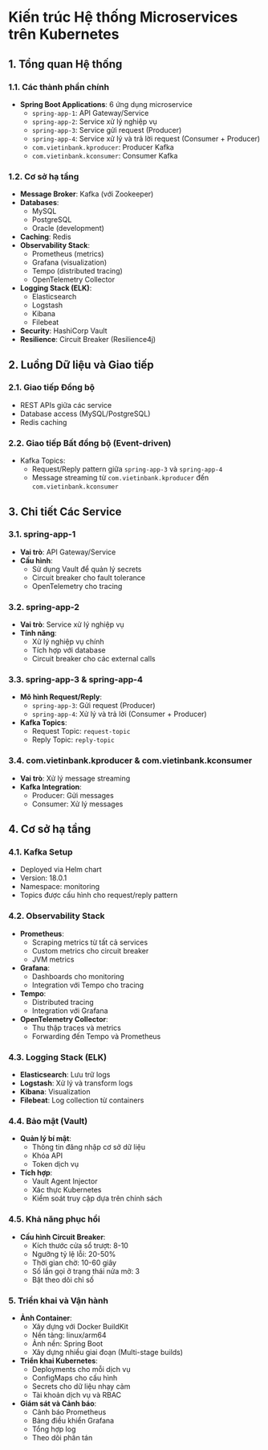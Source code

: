 # Kiến trúc Hệ thống Microservices trên Kubernetes

## 1. Tổng quan Hệ thống

### 1.1. Các thành phần chính
- **Spring Boot Applications**: 6 ứng dụng microservice
  - `spring-app-1`: API Gateway/Service
  - `spring-app-2`: Service xử lý nghiệp vụ
  - `spring-app-3`: Service gửi request (Producer)
  - `spring-app-4`: Service xử lý và trả lời request (Consumer + Producer)
  - `com.vietinbank.kproducer`: Producer Kafka
  - `com.vietinbank.kconsumer`: Consumer Kafka

### 1.2. Cơ sở hạ tầng
- **Message Broker**: Kafka (với Zookeeper)
- **Databases**: 
  - MySQL
  - PostgreSQL
  - Oracle (development)
- **Caching**: Redis
- **Observability Stack**:
  - Prometheus (metrics)
  - Grafana (visualization)
  - Tempo (distributed tracing)
  - OpenTelemetry Collector
- **Logging Stack (ELK)**:
  - Elasticsearch
  - Logstash
  - Kibana
  - Filebeat
- **Security**: HashiCorp Vault
- **Resilience**: Circuit Breaker (Resilience4j)

## 2. Luồng Dữ liệu và Giao tiếp

### 2.1. Giao tiếp Đồng bộ
- REST APIs giữa các service
- Database access (MySQL/PostgreSQL)
- Redis caching

### 2.2. Giao tiếp Bất đồng bộ (Event-driven)
- Kafka Topics:
  - Request/Reply pattern giữa `spring-app-3` và `spring-app-4`
  - Message streaming từ `com.vietinbank.kproducer` đến `com.vietinbank.kconsumer`

## 3. Chi tiết Các Service

### 3.1. spring-app-1
- **Vai trò**: API Gateway/Service
- **Cấu hình**:
  - Sử dụng Vault để quản lý secrets
  - Circuit breaker cho fault tolerance
  - OpenTelemetry cho tracing

### 3.2. spring-app-2
- **Vai trò**: Service xử lý nghiệp vụ
- **Tính năng**:
  - Xử lý nghiệp vụ chính
  - Tích hợp với database
  - Circuit breaker cho các external calls

### 3.3. spring-app-3 & spring-app-4
- **Mô hình Request/Reply**:
  - `spring-app-3`: Gửi request (Producer)
  - `spring-app-4`: Xử lý và trả lời (Consumer + Producer)
- **Kafka Topics**:
  - Request Topic: `request-topic`
  - Reply Topic: `reply-topic`

### 3.4. com.vietinbank.kproducer & com.vietinbank.kconsumer
- **Vai trò**: Xử lý message streaming
- **Kafka Integration**:
  - Producer: Gửi messages
  - Consumer: Xử lý messages

## 4. Cơ sở hạ tầng

### 4.1. Kafka Setup
- Deployed via Helm chart
- Version: 18.0.1
- Namespace: monitoring
- Topics được cấu hình cho request/reply pattern

### 4.2. Observability Stack
- **Prometheus**:
  - Scraping metrics từ tất cả services
  - Custom metrics cho circuit breaker
  - JVM metrics
- **Grafana**:
  - Dashboards cho monitoring
  - Integration với Tempo cho tracing
- **Tempo**:
  - Distributed tracing
  - Integration với Grafana
- **OpenTelemetry Collector**:
  - Thu thập traces và metrics
  - Forwarding đến Tempo và Prometheus

### 4.3. Logging Stack (ELK)
- **Elasticsearch**: Lưu trữ logs
- **Logstash**: Xử lý và transform logs
- **Kibana**: Visualization
- **Filebeat**: Log collection từ containers

### 4.4. Bảo mật (Vault)
- **Quản lý bí mật**:
  - Thông tin đăng nhập cơ sở dữ liệu
  - Khóa API
  - Token dịch vụ
- **Tích hợp**:
  - Vault Agent Injector
  - Xác thực Kubernetes
  - Kiểm soát truy cập dựa trên chính sách

### 4.5. Khả năng phục hồi
- **Cấu hình Circuit Breaker**:
  - Kích thước cửa sổ trượt: 8-10
  - Ngưỡng tỷ lệ lỗi: 20-50%
  - Thời gian chờ: 10-60 giây
  - Số lần gọi ở trạng thái nửa mở: 3
  - Bật theo dõi chỉ số

### 5. Triển khai và Vận hành
- **Ảnh Container**:
  - Xây dựng với Docker BuildKit
  - Nền tảng: linux/arm64
  - Ảnh nền: Spring Boot
  - Xây dựng nhiều giai đoạn (Multi-stage builds)
- **Triển khai Kubernetes**:
  - Deployments cho mỗi dịch vụ
  - ConfigMaps cho cấu hình
  - Secrets cho dữ liệu nhạy cảm
  - Tài khoản dịch vụ và RBAC
- **Giám sát và Cảnh báo**:
  - Cảnh báo Prometheus
  - Bảng điều khiển Grafana
  - Tổng hợp log
  - Theo dõi phân tán